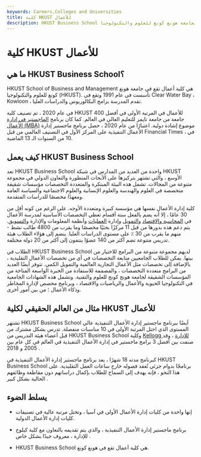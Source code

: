 ```yaml
---
keywords: Careers,Colleges and Universities
title: كلية HKUST للأعمال
description: HKUST Business School هي فرع كلية إدارة الأعمال بجامعة هونغ كونغ للعلوم والتكنولوجيا.
---
```


# كلية HKUST للأعمال
## ما هي HKUST Business School؟

HKUST School of Business and Management هي كلية أعمال تقع في جامعة هونغ كونغ للعلوم والتكنولوجيا (HKUST). تأسست في عام 1991 وتقع في Clear Water Bay ، Kowloon ، تقدم المدرسة برامج البكالوريوس والدراسات العليا.

في عام 2020 ، تم تصنيف كلية HKUST للأعمال في المرتبة الأولى في أفضل 400 جامعة من جامعة تايمز للتعليم العالي في العالم. كما كان برنامج [الماجستير في إدارة الأعمال (MBA)](/mba) موضوع إشادة دولية. اعتبارًا من عام 2020 ، حصل برنامج ماجستير إدارة الأعمال التنفيذية على المركز الأول في التصنيف العالمي من قبل Financial Times ، في 10 من السنوات الـ 13 الماضية.

## كيف يعمل HKUST Business School

تعد HKUST Business School واحدة من العديد من المدارس في شبكة HKUST الأوسع ، والتي تشتهر بتركيزها على الأبحاث المتطورة والتعاون الدولي في مجموعة متنوعة من المجالات. تشمل هذه البيئة المبتكرة والمتعددة التخصصات مؤسسات شقيقة متخصصة في العلوم والهندسة والعلوم الإنسانية والعلوم الاجتماعية والسياسة العامة ومعهدًا مخصصًا للدراسات المتقدمة.

كلية إدارة الأعمال نفسها هي مؤسسة كبيرة ومتعددة الأوجه. على الرغم من كونه أقل من 30 عامًا ، إلا أنه يضم بالفعل ستة أقسام تغطي التخصصات الأساسية لمدرسة الأعمال في [المحاسبة والاقتصاد](/economics) [والتمويل](/financialaccounting) وإدارة [العمليات](/finance) وأنظمة المعلومات والإدارة [والتسويق](/marketing-strategy). يتم دعم هذه بدورها من قبل 11 مركزًا بحثيًا مخصصًا وما يقرب من 4800 طالب نشط - منهم ما يقرب من 30 ٪ على مستوى الدراسات العليا. ينضم إلى هؤلاء الطلاب هيئة تدريس متنوعة تضم أكثر من 140 عضوًا ينتمون إلى أكثر من 20 دولة مختلفة.

الطلاب في HKUST Business School لديهم مجموعة متنوعة من البرامج للاختيار من بينها. يمكن للطلاب الجامعيين متابعة التخصصات في أي من تخصصات الأعمال التقليدية ، بالإضافة إلى تخصصات مثل الأعمال التجارية العالمية والتمويل الكمي. تتوفر أيضًا العديد من البرامج متعددة التخصصات ، والمصممة للاستفادة من الخبرة الواسعة المتاحة من المؤسسات الشقيقة لجامعة هونج كونج للعلوم والتقنية. وتشمل هذه الشهادات الجامعية في التكنولوجيا الحيوية والأعمال والرياضيات والاقتصاد ، وبرنامج مخصص لإدارة المخاطر وذكاء الأعمال ؛ من بين أمور أخرى.

## مثال من العالم الحقيقي لكلية HKUST للأعمال

تشتهر HKUST Business School أيضًا ببرنامج ماجستير إدارة الأعمال التنفيذية عالي المستوى الذي احتل المرتبة الأولى في 10 مناسبات منفصلة. تدرس بشكل مشترك من قبل أعضاء هيئة التدريس من HKUST Business School وكلية [Kellogg للإدارة](/kellogg-school-of-management) ، وقد صنفت بين أفضل 3 برامج ماجستير في إدارة الأعمال التنفيذية في العالم في كل عام بين 2005 و 2018 .

كبرنامج مدته 18 شهرًا ، يعد برنامج ماجستير إدارة الأعمال التنفيذية في HKUST Business School برنامجًا بدوام جزئي تُعقد فصوله خارج ساعات العمل التقليدية. على هذا النحو ، فإنه يهدف إلى السماح للطلاب بإكمال دراساتهم دون مقاطعة وظائفهم الحالية بشكل كبير .

## يسلط الضوء

- إنها واحدة من كليات إدارة الأعمال الأولى في آسيا ، وتحتل مرتبة عالية في تصنيفات كليات إدارة الأعمال الدولية.

- برنامج ماجستير إدارة الأعمال التنفيذية ، والذي يتم تقديمه بالتعاون مع كلية كيلوج للإدارة ، معروف جيدًا بشكل خاص .

- HKUST Business School هي كلية أعمال تقع في هونغ كونغ.

